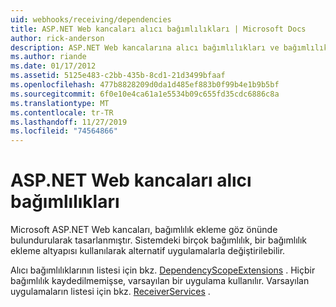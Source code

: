 ```yaml
---
uid: webhooks/receiving/dependencies
title: ASP.NET Web kancaları alıcı bağımlılıkları | Microsoft Docs
author: rick-anderson
description: ASP.NET Web kancalarına alıcı bağımlılıkları ve bağımlılık ekleme.
ms.author: riande
ms.date: 01/17/2012
ms.assetid: 5125e483-c2bb-435b-8cd1-21d3499bfaaf
ms.openlocfilehash: 477b8828209d0da1d485ef883b0f99b4e1b9b5bf
ms.sourcegitcommit: 6f0e10e4ca61a1e5534b09c655fd35cdc6886c8a
ms.translationtype: MT
ms.contentlocale: tr-TR
ms.lasthandoff: 11/27/2019
ms.locfileid: "74564866"
---
```

# <a name="aspnet-webhooks-receiver-dependencies"></a>ASP.NET Web kancaları alıcı bağımlılıkları

Microsoft ASP.NET Web kancaları, bağımlılık ekleme göz önünde bulundurularak tasarlanmıştır. Sistemdeki birçok bağımlılık, bir bağımlılık ekleme altyapısı kullanılarak alternatif uygulamalarla değiştirilebilir.

Alıcı bağımlılıklarının listesi için bkz. [DependencyScopeExtensions](https://github.com/aspnet/aspnetWebHooks/blob/master/src/Microsoft.AspNet.WebHooks.Receivers/Extensions/DependencyScopeExtensions.cs) . Hiçbir bağımlılık kaydedilmemişse, varsayılan bir uygulama kullanılır. Varsayılan uygulamaların listesi için bkz. [ReceiverServices](https://github.com/aspnet/aspnetWebHooks/blob/master/src/Microsoft.AspNet.WebHooks.Receivers/Services/ReceiverServices.cs) .
